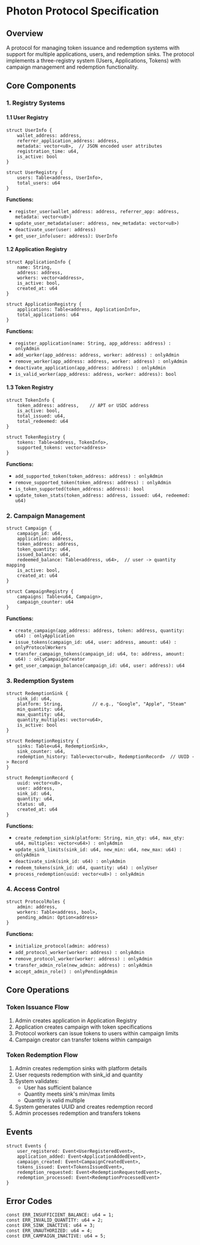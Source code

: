 # Photon Protocol Specification

## Overview
A protocol for managing token issuance and redemption systems with support for multiple applications, users, and redemption sinks. The protocol implements a three-registry system (Users, Applications, Tokens) with campaign management and redemption functionality.

## Core Components

### 1. Registry Systems

#### 1.1 User Registry
```
struct UserInfo {
    wallet_address: address,
    referrer_application_address: address,
    metadata: vector<u8>,  // JSON encoded user attributes
    registration_time: u64,
    is_active: bool
}

struct UserRegistry {
    users: Table<address, UserInfo>,
    total_users: u64
}
```

**Functions:**
- `register_user(wallet_address: address, referrer_app: address, metadata: vector<u8>)`
- `update_user_metadata(user: address, new_metadata: vector<u8>)`
- `deactivate_user(user: address)`
- `get_user_info(user: address): UserInfo`

#### 1.2 Application Registry
```
struct ApplicationInfo {
    name: String,
    address: address,
    workers: vector<address>,
    is_active: bool,
    created_at: u64
}

struct ApplicationRegistry {
    applications: Table<address, ApplicationInfo>,
    total_applications: u64
}
```

**Functions:**
- `register_application(name: String, app_address: address) : onlyAdmin`
- `add_worker(app_address: address, worker: address) : onlyAdmin`
- `remove_worker(app_address: address, worker: address) : onlyAdmin`
- `deactivate_application(app_address: address) : onlyAdmin`
- `is_valid_worker(app_address: address, worker: address): bool`

#### 1.3 Token Registry
```
struct TokenInfo {
    token_address: address,    // APT or USDC address
    is_active: bool,
    total_issued: u64,
    total_redeemed: u64
}

struct TokenRegistry {
    tokens: Table<address, TokenInfo>,
    supported_tokens: vector<address>
}
```

**Functions:**
- `add_supported_token(token_address: address) : onlyAdmin`
- `remove_supported_token(token_address: address) : onlyAdmin`
- `is_token_supported(token_address: address): bool`
- `update_token_stats(token_address: address, issued: u64, redeemed: u64)`

### 2. Campaign Management

```
struct Campaign {
    campaign_id: u64,
    application: address,
    token_address: address,
    token_quantity: u64,
    issued_balance: u64,
    redeemed_balance: Table<address, u64>,  // user -> quantity mapping
    is_active: bool,
    created_at: u64
}

struct CampaignRegistry {
    campaigns: Table<u64, Campaign>,
    campaign_counter: u64
}
```

**Functions:**
- `create_campaign(app_address: address, token: address, quantity: u64) : onlyApplication`
- `issue_tokens(campaign_id: u64, user: address, amount: u64) : onlyProtocolWorkers`
- `transfer_campaign_tokens(campaign_id: u64, to: address, amount: u64) : onlyCampaignCreator`
- `get_user_campaign_balance(campaign_id: u64, user: address): u64`

### 3. Redemption System

```
struct RedemptionSink {
    sink_id: u64,
    platform: String,           // e.g., "Google", "Apple", "Steam"
    min_quantity: u64,
    max_quantity: u64,
    quantity_multiples: vector<u64>,
    is_active: bool
}

struct RedemptionRegistry {
    sinks: Table<u64, RedemptionSink>,
    sink_counter: u64,
    redemption_history: Table<vector<u8>, RedemptionRecord>  // UUID -> Record
}

struct RedemptionRecord {
    uuid: vector<u8>,
    user: address,
    sink_id: u64,
    quantity: u64,
    status: u8,
    created_at: u64
}
```

**Functions:**
- `create_redemption_sink(platform: String, min_qty: u64, max_qty: u64, multiples: vector<u64>) : onlyAdmin`
- `update_sink_limits(sink_id: u64, new_min: u64, new_max: u64) : onlyAdmin`
- `deactivate_sink(sink_id: u64) : onlyAdmin`
- `redeem_tokens(sink_id: u64, quantity: u64) : onlyUser`
- `process_redemption(uuid: vector<u8>) : onlyAdmin`

### 4. Access Control

```
struct ProtocolRoles {
    admin: address,
    workers: Table<address, bool>,
    pending_admin: Option<address>
}
```

**Functions:**
- `initialize_protocol(admin: address)`
- `add_protocol_worker(worker: address) : onlyAdmin`
- `remove_protocol_worker(worker: address) : onlyAdmin`
- `transfer_admin_role(new_admin: address) : onlyAdmin`
- `accept_admin_role() : onlyPendingAdmin`

## Core Operations

### Token Issuance Flow
1. Admin creates application in Application Registry
2. Application creates campaign with token specifications
3. Protocol workers can issue tokens to users within campaign limits
4. Campaign creator can transfer tokens within campaign

### Token Redemption Flow
1. Admin creates redemption sinks with platform details
2. User requests redemption with sink_id and quantity
3. System validates:
   - User has sufficient balance
   - Quantity meets sink's min/max limits
   - Quantity is valid multiple
4. System generates UUID and creates redemption record
5. Admin processes redemption and transfers tokens

## Events

```
struct Events {
    user_registered: Event<UserRegisteredEvent>,
    application_added: Event<ApplicationAddedEvent>,
    campaign_created: Event<CampaignCreatedEvent>,
    tokens_issued: Event<TokensIssuedEvent>,
    redemption_requested: Event<RedemptionRequestedEvent>,
    redemption_processed: Event<RedemptionProcessedEvent>
}
```

## Error Codes

```
const ERR_INSUFFICIENT_BALANCE: u64 = 1;
const ERR_INVALID_QUANTITY: u64 = 2;
const ERR_SINK_INACTIVE: u64 = 3;
const ERR_UNAUTHORIZED: u64 = 4;
const ERR_CAMPAIGN_INACTIVE: u64 = 5;
```
